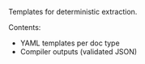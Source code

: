 Templates for deterministic extraction.

Contents:
- YAML templates per doc type
- Compiler outputs (validated JSON)


